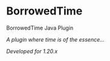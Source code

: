 # BorrowedTime
BorrowedTime Java Plugin

*A plugin where time is of the essence...*

*Developed for 1.20.x*